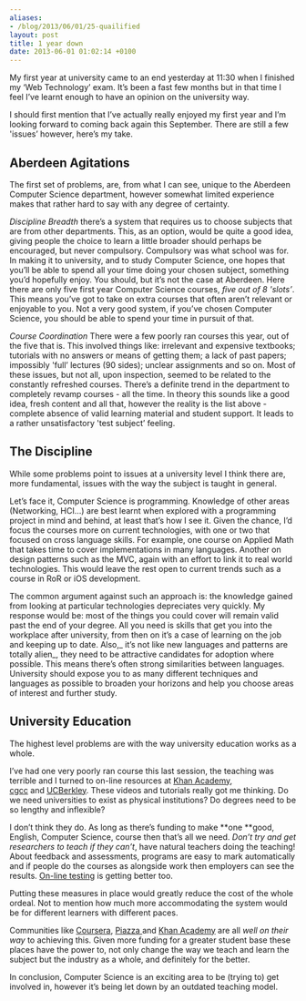 ```yaml
---
aliases:
- /blog/2013/06/01/25-quailified
layout: post
title: 1 year down
date: 2013-06-01 01:02:14 +0100
---
```

My first year at university came to an end yesterday at 11:30 when I finished
my ‘Web Technology’ exam. It’s been a fast few months but in that time I feel
I’ve learnt enough to have an opinion on the university way.

I should first mention that I’ve actually really enjoyed my first year and I’m
looking forward to coming back again this September. There are still a few
'issues’ however, here’s my take.

## Aberdeen Agitations
The first set of problems, are, from what I can see,
unique to the Aberdeen Computer Science department, however somewhat limited
experience makes that rather hard to say with any degree of certainty.

_Discipline Breadth_ there’s a system that requires us to choose subjects that
are from other departments. This, as an option, would be quite a good idea,
giving people the choice to learn a little broader should perhaps be
encouraged, but never compulsory. Compulsory was what school was for. In making
it to university, and to study Computer Science, one hopes that you’ll be able
to spend all your time doing your chosen subject, something you’d hopefully
enjoy. You should, but it’s not the case at Aberdeen. Here there are only five
first year Computer Science courses, _five out of 8 'slots’_. This means you’ve
got to take on extra courses that often aren’t relevant or enjoyable to you.
Not a very good system, if you’ve chosen Computer Science, you should be able
to spend your time in pursuit of that.

_Course Coordination_ There were a few poorly ran courses this year, out of the
five that is. This involved things like: irrelevant and expensive textbooks;
tutorials with no answers or means of getting them; a lack of past papers;
impossibly 'full’ lectures (90 sides); unclear assignments and so on. Most of
these issues, but not all, upon inspection, seemed to be related to the
constantly refreshed courses. There’s a definite trend in the department to
completely revamp courses - all the time. In theory this sounds like a good
idea, fresh content and all that, however the reality is the list above -
complete absence of valid learning material and student support. It leads to a
rather unsatisfactory 'test subject’ feeling.

## The Discipline
While some problems point to issues at a university level I
think there are,  more fundamental, issues with the way the subject is taught
in general.

Let’s face it, Computer Science is programming. Knowledge of other areas
(Networking, HCI…) are best learnt when explored with a programming project in
mind and behind, at least that’s how I see it. Given the chance, I’d focus the
courses more on current technologies, with one or two that focused on cross
language skills. For example, one course on Applied Math that takes time to
cover implementations in many languages. Another on design patterns such as the
MVC, again with an effort to link it to real world technologies. This would
leave the rest open to current trends such as a course in RoR or iOS
development.

The common argument against such an approach is: the knowledge gained from
looking at particular technologies depreciates very quickly. My response would
be: most of the things you could cover will remain valid past the end of your
degree. All you need is skills that get you into the workplace after
university, from then on it’s a case of learning on the job and keeping up to
date. Also,_ it’s not like new languages and patterns are totally alien_, they
need to be attractive candidates for adoption where possible. This means
there’s often strong similarities between languages. University should expose
you to as many different techniques and languages as possible to broaden your
horizons and help you choose areas of interest and further study.

## University Education
The highest level problems are with the way university education works as a
whole.

I’ve had one very poorly ran course this last session, the teaching was
terrible and I turned to on-line resources at [Khan
Academy](https://www.khanacademy.org/),
[cgcc](http://www.youtube.com/user/cgcclive) and [UCBerkley](http://www.youtube.com/user/UCBerkeley).
These videos and tutorials really got me thinking. Do we need universities to
exist as physical institutions? Do degrees need to be so lengthy and
inflexible?

I don’t think they do. As long as there’s funding to make **one **good,
English, Computer Science, course then that’s all we need. _Don’t try and get
researchers to teach if they can’t_, have natural teachers doing the teaching!
About feedback and assessments, programs are easy to mark automatically and if
people do the courses as alongside work then employers can see the results.
[On-line testing](/posts/2013-03-16-evil-e-assessments) is getting better
too.

Putting these measures in place would greatly reduce the cost of the whole
ordeal. Not to mention how much more accommodating the system would be for
different learners with different paces.

Communities like [Coursera](https://www.coursera.org/), [Piazza
](https://piazza.com/)and [Khan Academy](https://www.khanacademy.org/) are all
_well on their way_ to achieving this. Given more funding for a greater student
base these places have the power to, not only change the way we teach and learn
the subject but the industry as a whole, and definitely for the better.

In conclusion, Computer Science is an exciting area to be (trying to) get
involved in, however it’s being let down by an outdated teaching model.
